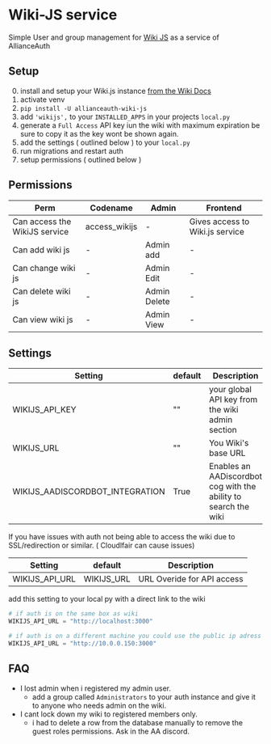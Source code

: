 # Wiki-JS service

Simple User and group management for [Wiki JS](https://wiki.js.org/) as a service of AllianceAuth

## Setup

0. install and setup your Wiki.js instance [from the Wiki Docs](https://docs.requarks.io/)
1. activate venv
2. `pip install -U allianceauth-wiki-js`
3. add `'wikijs',` to your `INSTALLED_APPS` in your projects `local.py`
4. generate a `Full Access` API key iun the wiki with maximum expiration be sure to copy it as the key wont be shown again.
5. add the settings ( outlined below ) to your `local.py`
6. run migrations and restart auth
7. setup permissions ( outlined below )

## Permissions

Perm | Codename | Admin | Frontend
--- | --- | --- | ---
Can access the WikiJS service | access_wikijs | - | Gives access to Wiki.js service
Can add wiki js | - | Admin add | -
Can change wiki js | - | Admin Edit | -
Can delete wiki js | - | Admin Delete | -
Can view wiki js | - | Admin View | -

## Settings

Setting | default | Description
--- | --- | ---
WIKIJS_API_KEY | "" | your global API key from the wiki admin section
WIKIJS_URL | "" | You Wiki's base URL
WIKIJS_AADISCORDBOT_INTEGRATION | True | Enables an AADiscordbot cog with the ability to search the wiki

If you have issues with auth not being able to access the wiki due to SSL/redirection or similar. ( Cloudlfair can cause issues)

Setting | default | Description
--- | --- | ---
WIKIJS_API_URL | WIKIJS_URL | URL Overide for API access

add this setting to your local py with a direct link to the wiki

```python
# if auth is on the same box as wiki
WIKIJS_API_URL = "http://localhost:3000"

# if auth is on a different machine you could use the public ip adress of that machine.
WIKIJS_API_URL = "http://10.0.0.150:3000"
```

## FAQ

* I lost admin when i registered my admin user.
  * add a group called `Administrators` to your auth instance and give it to anyone who needs admin on the wiki.
* I cant lock down my wiki to registered members only.
  * i had to delete a row from the database manually to remove the guest roles permissions. Ask in the AA discord.
